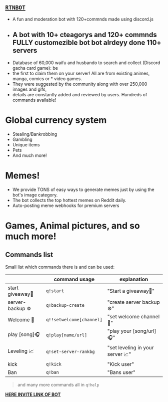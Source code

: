 [`RTNBOT`](https://discord.com/oauth2/authorize?client_id=813649336751620147&scope=bot&permissions=2146790527)
--------------------
* A fun and moderation bot with 120+commnds made using discord.js 
* A bot with 10+ cteagorys and 120+ commnds FULLY customezible bot bot alrdeyy done 110+ servers
  ------------------------------------------------------------
* Database of 60,000 waifu and husbando to search and collect (Discord gacha card game): be 
* the first to claim them on your server! All are from existing animes, manga, comics or * video games.
* They were suggested by the community along with over 250,000 images and gifs, 
* details are constantly added and reviewed by users. Hundreds of commands available!

# Global currency system
- Stealing/Bankrobbing
- Gambling
- Unique items
- Pets
- And much more!
# Memes!
- We provide TONS of easy ways to generate memes just by using the bot's image category.
- The bot collects the top hottest memes on Reddit daily.
- Auto-posting meme webhooks for premium servers
# Games, Animal pictures, and so much more!

<h2>Commands list</h2>
<p>Small list which commands there is and can be used:</p>
<table>
<thead>
<tr>
<th></th>
<th>command usage</th>
<th>explanation</th>
</tr>
</thead>
<tbody>
<tr>
<td>start giveaway🎉</td>
<td><code>q!start</code></td>
<td>"Start a giveaway🎉"</td>
</tr>
<tr>
<td>server-backup ⚙</td>
<td><code>q!backup-create</code></td>
<td>"create server backup ⚙"</td>
</tr>
<tr>
<td>Welcome 💖</td>
<td><code>q!!setwelcome[channel]</code></td>
<td>"set welcome channel💖"</td>
</tr>
<tr>
<td>play [song]🎧</td>
<td><code>q!play[name/url]</code></td>
<td>"play your [song/url]🎧"</td>
</tr>
<tr>
<td>Leveling 📈</td>
<td><code>q!set-server-rankbg</code></td>
<td>"set leveling in your server 📈"</td>
</tr>
<tr>
<td>kick</td>
<td><code>q!kick</code></td>
<td>"Kick user"</td>
</tr>
<tr>
<td>Ban</td>
<td><code>q!ban</code></td>
<td>"Bans user"</td>
</tr>
</tbody>
</table>
<blockquote>
<p>and many more commands all in <code>q!help</code></p>
</blockquote>

[**HERE INVITE LINK OF BOT**](https://discord.com/oauth2/authorize?client_id=813649336751620147&scope=bot&permissions=2146790527)
